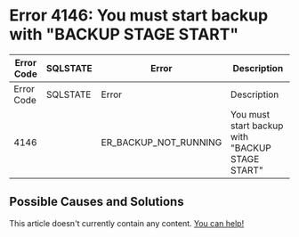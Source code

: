 
# Error 4146: You must start backup with "BACKUP STAGE START"


| Error Code | SQLSTATE | Error | Description |
| --- | --- | --- | --- |
| Error Code | SQLSTATE | Error | Description |
| 4146 |  | ER_BACKUP_NOT_RUNNING | You must start backup with "BACKUP STAGE START" |




## Possible Causes and Solutions


This article doesn't currently contain any content. [You can help!](/kb/en/writing-and-editing-knowledge-base-articles/)

